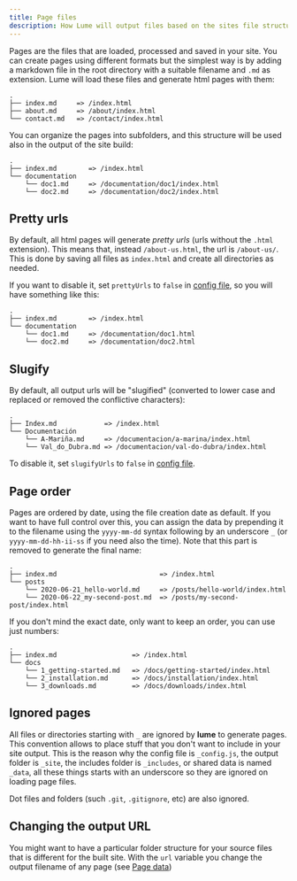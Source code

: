 ```yaml
---
title: Page files
description: How Lume will output files based on the sites file structure
---
```


Pages are the files that are loaded, processed and saved in your site. You can
create pages using different formats but the simplest way is by adding a
markdown file in the root directory with a suitable filename and `.md` as
extension. Lume will load these files and generate html pages with them:

```
.
├── index.md     => /index.html
├── about.md     => /about/index.html
└── contact.md   => /contact/index.html
```

You can organize the pages into subfolders, and this structure will be used also
in the output of the site build:

```
.
├── index.md        => /index.html
└── documentation
    └── doc1.md     => /documentation/doc1/index.html
    └── doc2.md     => /documentation/doc2/index.html
```

## Pretty urls

By default, all html pages will generate _pretty urls_ (urls without the `.html`
extension). This means that, instead `/about-us.html`, the url is `/about-us/`.
This is done by saving all files as `index.html` and create all directories as
needed.

If you want to disable it, set `prettyUrls` to `false` in
[config file](/getting-started/config-file/), so you will have something like
this:

```
.
├── index.md        => /index.html
└── documentation
    └── doc1.md     => /documentation/doc1.html
    └── doc2.md     => /documentation/doc2.html
```

## Slugify

By default, all output urls will be "slugified" (converted to lower case and
replaced or removed the conflictive characters):

```
.
├── Index.md            => /index.html
└── Documentación
    └── A-Mariña.md     => /documentacion/a-marina/index.html
    └── Val_do_Dubra.md => /documentacion/val-do-dubra/index.html
```

To disable it, set `slugifyUrls` to `false` in
[config file](/getting-started/config-file/).

## Page order

Pages are ordered by date, using the file creation date as default. If you want
to have full control over this, you can assign the data by prepending it to the
filename using the `yyyy-mm-dd` syntax following by an underscore `_` (or
`yyyy-mm-dd-hh-ii-ss` if you need also the time). Note that this part is removed
to generate the final name:

```
.
├── index.md                          => /index.html
└── posts
    └── 2020-06-21_hello-world.md     => /posts/hello-world/index.html
    └── 2020-06-22_my-second-post.md  => /posts/my-second-post/index.html
```

If you don't mind the exact date, only want to keep an order, you can use just
numbers:

```
.
├── index.md                   => /index.html
└── docs
    └── 1_getting-started.md   => /docs/getting-started/index.html
    └── 2_installation.md      => /docs/installation/index.html
    └── 3_downloads.md         => /docs/downloads/index.html
```

## Ignored pages

All files or directories starting with `_` are ignored by **lume** to generate
pages. This convention allows to place stuff that you don't want to include in
your site output. This is the reason why the config file is `_config.js`, the
output folder is `_site`, the includes folder is `_includes`, or shared data is
named `_data`, all these things starts with an underscore so they are ignored on
loading page files.

Dot files and folders (such `.git`, `.gitignore`, etc) are also ignored.

## Changing the output URL

You might want to have a particular folder structure for your source files that
is different for the built site. With the `url` variable you change the output
filename of any page (see [Page data](/creating-pages/page-data))
